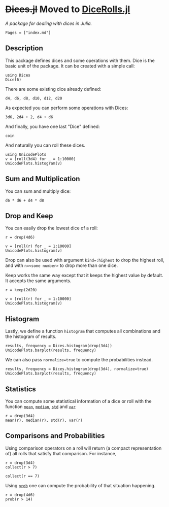 # ~~Dices.jl~~ Moved to [DiceRolls.jl](https://github.com/abelsiqueira/DiceRolls.jl)

_A package for dealing with dices in Julia._

```@contents
Pages = ["index.md"]
```

## Description

This package defines dices and some operations with them.
Dice is the basic unit of the package. It can be created with a simple call:

```@example ex1
using Dices
Dice(6)
```

There are some existing dice already defined:

```@example ex1
d4, d6, d8, d10, d12, d20
```

As expected you can perform some operations with Dices:

```@example ex1
3d6, 2d4 + 2, d4 + d6
```

And finally, you have one last "Dice" defined:

```@example ex1
coin
```

And naturally you can roll these dices.

```@example ex1
using UnicodePlots
v = [roll(3d4) for _ = 1:10000]
UnicodePlots.histogram(v)
```

## Sum and Multiplication

You can sum and multiply dice:

```@example ex1
d6 * d6 + d4 * d8
```

## Drop and Keep

You can easily drop the lowest dice of a roll:

```@example ex1
r = drop(4d6)
```

```@example ex1
v = [roll(r) for _ = 1:10000]
UnicodePlots.histogram(v)
```

Drop can also be used with argument `kind=:highest` to drop the highest roll, and with `n=<some number>` to drop more than one dice.

Keep works the same way except that it keeps the highest value by default. It accepts the same arguments.

```@example ex1
r = keep(2d20)
```

```@example ex1
v = [roll(r) for _ = 1:10000]
UnicodePlots.histogram(v)
```

## Histogram

Lastly, we define a function `histogram` that computes all combinations and the histogram of results.

```@example ex1
results, frequency = Dices.histogram(drop(3d4))
UnicodePlots.barplot(results, frequency)
```

We can also pass `normalize=true` to compute the probabilities instead.

```@example ex1
results, frequency = Dices.histogram(drop(3d4), normalize=true)
UnicodePlots.barplot(results, frequency)
```

## Statistics

You can compute some statistical information of a dice or roll with the function [`mean`](@ref), [`median`](@ref), [`std`](@ref) and [`var`](@ref)

```@example ex1
r = drop(3d4)
mean(r), median(r), std(r), var(r)
```

## Comparisons and Probabilities

Using comparison operators on a roll will return (a compact representation of) all rolls that
satisfy that comparison. For instance,

```@example ex1
r = drop(3d4)
collect(r > 7)
```

```@example ex1
collect(r == 7)
```

Using [`prob`](@ref) one can compute the probability of that situation happening.

```@example ex1
r = drop(4d6)
prob(r > 14)
```